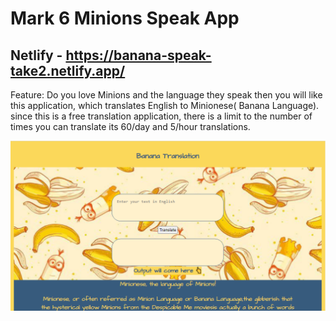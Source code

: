 # Mark 6 Minions Speak App

## Netlify - https://banana-speak-take2.netlify.app/

Feature:
Do you love Minions and the language they speak then you will like this application, which translates English to Minionese( Banana Language). since this is a free translation application, there is a limit to the number of times you can translate its 60/day and 5/hour translations.

![preview](/img/preview.png)
